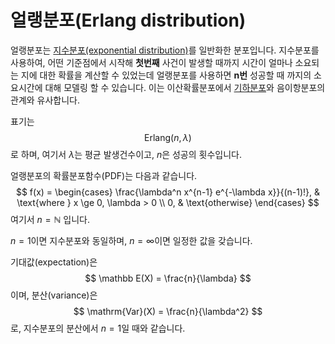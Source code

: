 # 얼랭분포(Erlang distribution)

얼랭분포는 [지수분포(exponential distribution)](exponential_distribution.md)를 일반화한 분포입니다. 지수분포를 사용하여, 어떤 기준점에서 시작해 **첫번째** 사건이 발생할 때까지 시간이 얼마나 소요되는 지에 대한 확률을 계산할 수 있었는데 얼랭분포를 사용하면 **n번** 성공할 때 까지의 소요시간에 대해 모델링 할 수 있습니다. 이는 이산확률분포에서 [기하분포](geometric_distributon.md)와 음이항분포의 관계와 유사합니다.

표기는
$$
\mathrm{Erlang}(n, \lambda)
$$
로 하며, 여기서 $\lambda$는 평균 발생건수이고, $n$은 성공의 횟수입니다.

얼랭분포의 확률분포함수(PDF)는 다음과 같습니다.
$$
f(x) = \begin{cases}
\frac{\lambda^n x^{n-1} e^{-\lambda x}}{(n-1)!}, & \text{where } x \ge 0, \lambda > 0 \\
0, & \text{otherwise}
\end{cases}
$$
여기서 $n = \mathbb N$ 입니다.

$n = 1$이면 지수분포와 동일하며, $n=\infty$이면 일정한 값을 갖습니다.

기대값(expectation)은 
$$
\mathbb E(X) = \frac{n}{\lambda}
$$
이며, 분산(variance)은
$$
\mathrm{Var}(X) = \frac{n}{\lambda^2}
$$
로, 지수분포의 분산에서 $n=1$일 때와 같습니다.

